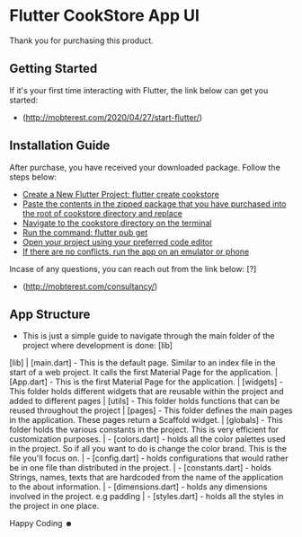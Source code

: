 # Flutter CookStore App UI

Thank you for purchasing this product.

## Getting Started

If it's your first time interacting with Flutter, the link below can get you started:

- (http://mobterest.com/2020/04/27/start-flutter/)

## Installation Guide

After purchase, you have received your downloaded package. Follow the steps below:

-  [Create a New Flutter Project: flutter create cookstore](✔)
-  [Paste the contents in the zipped package that you have purchased into the root of cookstore directory and replace](✔)
-  [Navigate to the cookstore directory on the terminal](✔)
-  [Run the command: flutter pub get](✔)
-  [Open your project using your preferred code editor](✔)
-  [If there are no conflicts, run the app on an emulator or phone](✔)

Incase of any questions, you can reach out from the link below: [?]
- (http://mobterest.com/consultancy/)

## App Structure

- This is just a simple guide to navigate through the main folder of the project where development is done: [lib]

[lib]
    |
    [main.dart] - This is the default page. Similar to an index file in the start of a web project. It calls the first Material Page for the application.
    |
    [App.dart] - This is the first Material Page for the application.
    |
    [widgets] - This folder holds different widgets that are reusable within the project and added to different pages
    |
    [utils] - This folder holds functions that can be reused throughout the project
    |
    [pages] - This folder defines the main pages in the application. These pages return a Scaffold widget.
    |
    [globals] - This folder holds the various constants in the project. This is very efficient for customization purposes.
        | - [colors.dart] - holds all the color palettes used in the project. So if all you want to do is change the color brand. This is the file you'll focus on.
        | - [config.dart] - holds configurations that would rather be in one file than distributed in the project.
        | - [constants.dart] - holds Strings, names, texts that are hardcoded from the name of the application to the about information.
        | - [dimensions.dart] -  holds any dimensions involved in the project. e.g padding
        | - [styles.dart] - holds all the styles in the project in one place.
    
Happy Coding ☻